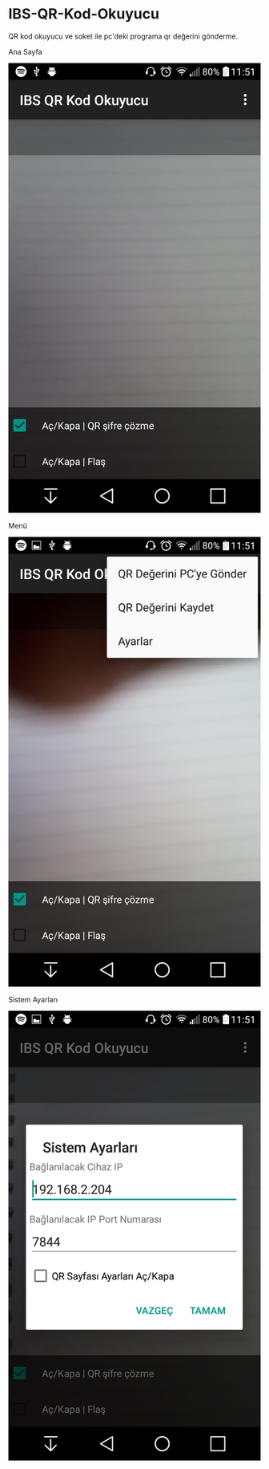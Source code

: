 # IBS-QR-Kod-Okuyucu
  QR kod okuyucu ve soket ile pc'deki programa qr değerini gönderme.
  
Ana Sayfa

![alt text](https://github.com/nrkdrk/IBS-QR-Kod-Okuyucu/blob/master/image/Screenshot_2018-01-18-11-51-13.png)

Menü

![alt text](https://github.com/nrkdrk/IBS-QR-Kod-Okuyucu/blob/master/image/Screenshot_2018-01-18-11-51-17.png)

Sistem Ayarları

![alt text](https://github.com/nrkdrk/IBS-QR-Kod-Okuyucu/blob/master/image/Screenshot_2018-01-18-11-51-20.png)
